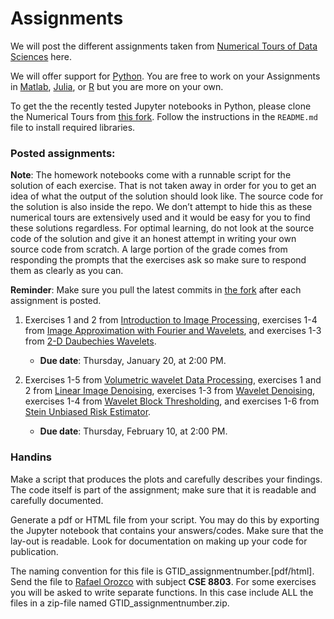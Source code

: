 # Assignments

We will post the different assignments taken from [Numerical Tours of Data Sciences] here.

We will offer support for [Python]. You are free to work on your Assignments in [Matlab], [Julia], or [R] but you are more on your own.

To get the the recently tested Jupyter notebooks in Python, please clone the Numerical Tours from [this fork]. Follow the instructions in the `README.md` file to install required libraries.


### Posted assignments:

**Note**: The homework notebooks come with a runnable script for the solution of each exercise. That is not taken away in order for you to get an idea of what the output of the solution should look like. The source code for the solution is also inside the repo. We don’t attempt to hide this as these numerical tours are extensively used and it would be easy for you to find these solutions regardless. For optimal learning, do not look at the source code of the solution and give it an honest attempt in writing your own source code from scratch. A large portion of the grade comes from responding the prompts that the exercises ask so make sure to respond them as clearly as you can.

**Reminder**: Make sure you pull the latest commits in [the fork] after each assignment is posted.

1. Exercises 1 and 2 from [Introduction to Image Processing], exercises 1-4 from [Image Approximation with Fourier and Wavelets], and exercises 1-3 from [2-D Daubechies Wavelets]. 
	* **Due date**: Thursday, January 20, at 2:00 PM.

2. Exercises 1-5 from [Volumetric wavelet Data Processing], exercises 1 and 2 from [Linear Image Denoising], exercises 1-3 from [Wavelet Denoising], exercises 1-4 from [Wavelet Block Thresholding], and exercises 1-6 from [Stein Unbiased Risk Estimator].
	* **Due date**: Thursday, February 10, at 2:00 PM. 
<!-- 
3. Exercises 1-4 from [Image Deconvolution using Variational Method], exercises 1-5 from [Inpainting using Sparse Regularization], and exercises 1-6 from [Performance of Sparse Recovery Using L1 Minimization].
	* **Due date**: Thursday, February 06, at 3:00 PM. -->

### Handins 

Make a script that produces the plots and carefully describes your findings. The code itself is part of the assignment; make sure that it is readable and carefully documented. 

Generate a pdf or HTML file from your script. You may do this by exporting the Jupyter notebook that contains your answers/codes. Make sure that the lay-out is readable. Look for documentation on making up your code for publication.

The naming convention for this file is GTID_assignmentnumber.[pdf/html]. Send the file to [Rafael Orozco](mailto:rorozco@gatech.edu) with subject **CSE 8803**. For some exercises you will be asked to write separate functions. In this case include ALL the files in a zip-file named GTID_assignmentnumber.zip.

<!-- 
If you need further assistance, you can find Ali at S1363L workstation (13th floor), Coda Building.

ASSIGNMENTS THAT DO NOT FOLLOW THE NAMING CONVENTIONS OR ARE SEND AFTER THE POSTED DEADLINE WILL NOT BE GRADED -->


[Numerical Tours of Data Sciences]:http://www.numerical-tours.com/
[Matlab]:http://www.numerical-tours.com/matlab/
[Python]:http://www.numerical-tours.com/python/
[Julia]:http://www.numerical-tours.com/julia/
[R]:http://www.numerical-tours.com/r/

[this fork]:https://github.com/alisiahkoohi/numerical-tours
[Introduction to Image Processing]:https://nbviewer.jupyter.org/github/gpeyre/numerical-tours/blob/master/python/introduction_3_image.ipynb
[Image Approximation with Fourier and Wavelets]:https://nbviewer.jupyter.org/github/gpeyre/numerical-tours/blob/master/python/introduction_4_fourier_wavelets.ipynb
[2-D Daubechies Wavelets]:https://nbviewer.jupyter.org/github/gpeyre/numerical-tours/blob/master/python/wavelet_4_daubechies2d.ipynb

[Volumetric wavelet Data Processing]:https://nbviewer.jupyter.org/github/gpeyre/numerical-tours/blob/master/python/multidim_2_volumetric.ipynb
[Linear Image Denoising]:https://nbviewer.jupyter.org/github/gpeyre/numerical-tours/blob/master/python/denoisingsimp_2b_linear_image.ipynb
[Wavelet Denoising]:https://nbviewer.jupyter.org/github/gpeyre/numerical-tours/blob/master/python/denoisingwav_2_wavelet_2d.ipynb
[Wavelet Block Thresholding]:https://nbviewer.jupyter.org/github/gpeyre/numerical-tours/blob/master/python/denoisingwav_4_block.ipynb
[Stein Unbiased Risk Estimator]:https://nbviewer.jupyter.org/github/gpeyre/numerical-tours/blob/master/python/denoisingadv_9_sure.ipynb


[Image Deconvolution using Variational Method]:https://nbviewer.jupyter.org/github/gpeyre/numerical-tours/blob/master/python/inverse_2_deconvolution_variational.ipynb
[Inpainting using Sparse Regularization]:https://nbviewer.jupyter.org/github/gpeyre/numerical-tours/blob/master/python/inverse_5_inpainting_sparsity.ipynb
[Performance of Sparse Recovery Using L1 Minimization]:https://nbviewer.jupyter.org/github/gpeyre/numerical-tours/blob/master/python/sparsity_6_l1_recovery.ipynb
[the fork]:https://github.com/alisiahkoohi/numerical-tours